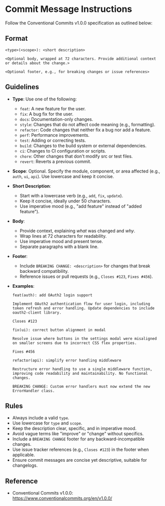# Commit Message Instructions

Follow the Conventional Commits v1.0.0 specification as outlined below:

## Format

```
<type>(<scope>): <short description>

<Optional body, wrapped at 72 characters. Provide additional context or details about the change.>

<Optional footer, e.g., for breaking changes or issue references>
```

## Guidelines

- **Type**: Use one of the following:
  - `feat`: A new feature for the user.
  - `fix`: A bug fix for the user.
  - `docs`: Documentation-only changes.
  - `style`: Changes that do not affect code meaning (e.g., formatting).
  - `refactor`: Code changes that neither fix a bug nor add a feature.
  - `perf`: Performance improvements.
  - `test`: Adding or correcting tests.
  - `build`: Changes to the build system or external dependencies.
  - `ci`: Changes to CI configuration or scripts.
  - `chore`: Other changes that don't modify src or test files.
  - `revert`: Reverts a previous commit.
- **Scope**: Optional. Specify the module, component, or area affected (e.g., `auth`, `ui`, `api`). Use lowercase and keep it concise.
- **Short Description**:
  - Start with a lowercase verb (e.g., `add`, `fix`, `update`).
  - Keep it concise, ideally under 50 characters.
  - Use imperative mood (e.g., "add feature" instead of "added feature").
- **Body**:
  - Provide context, explaining *what* was changed and *why*.
  - Wrap lines at 72 characters for readability.
  - Use imperative mood and present tense.
  - Separate paragraphs with a blank line.
- **Footer**:
  - Include `BREAKING CHANGE: <description>` for changes that break backward compatibility.
  - Reference issues or pull requests (e.g., `Closes #123`, `Fixes #456`).
- **Examples**:

  ```
  feat(auth): add OAuth2 login support

  Implement OAuth2 authentication flow for user login, including
  token refresh and error handling. Update dependencies to include
  oauth2-client library.

  Closes #123
  ```

  ```
  fix(ui): correct button alignment in modal

  Resolve issue where buttons in the settings modal were misaligned
  on smaller screens due to incorrect CSS flex properties.

  Fixes #456
  ```

  ```
  refactor(api): simplify error handling middleware

  Restructure error handling to use a single middleware function,
  improving code readability and maintainability. No functional
  changes.

  BREAKING CHANGE: Custom error handlers must now extend the new
  ErrorHandler class.
  ```

## Rules

- Always include a valid `type`.
- Use lowercase for `type` and `scope`.
- Keep the description clear, specific, and in imperative mood.
- Avoid vague terms like "improve" or "change" without specifics.
- Include a `BREAKING CHANGE` footer for any backward-incompatible changes.
- Use issue tracker references (e.g., `Closes #123`) in the footer when applicable.
- Ensure commit messages are concise yet descriptive, suitable for changelogs.

## Reference

- Conventional Commits v1.0.0: <https://www.conventionalcommits.org/en/v1.0.0/>
